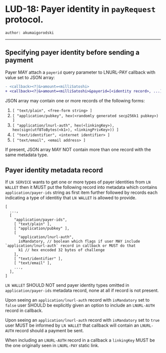 LUD-18: Payer identity in `payRequest` protocol.
================================================

`author: akumaigorodski`

---

## Specifying payer identity before sending a payment

Payer MAY attach a `payerid` query parameter to LNURL-PAY callback with value set to JSON array:

```diff
- <callback><?|&>amount=<milliSatoshi>
+ <callback><?|&>amount=<milliSatoshi>&payerid=[<identity record>, ...]
```

JSON array may contain one or more records of the following forms:

1. `[ "text/plain", <free-form string> ]`
2. `[ "application/pubkey", hex(<randomly generated secp256k1 pubkey>) ]`
3. `[ "application/lnurl-auth", hex(<linkingKey>), hex(sign(utf8ToBytes(<k1>), <linkingPrivKey>)) ]`
4. `[ "text/identifier", <internet identifier> ]`
5. `[ "text/email", <email address> ]`

If present, JSON array MAY NOT contain more than one record with the same metadata type.

## Payer identity metadata record

If `LN SERVICE` wants to get one or more types of payer identities from `LN WALLET` then it MUST put the following record into metadata which contains `application/payer-ids` string as first item further followed by records each indicating a type of identitiy that `LN WALLET` is allowed to provide. 

```
[
  ...,
  [
    "application/payer-ids", 
    [ "text/plain" ],
    [ "application/pubkey" ],
    [ 
      "application/lnurl-auth", 
      isMandatory, // boolean which flags if user MAY include `application/lnurl-auth` record in callback or MUST do that
      k1 // hex encoded 32 bytes of challenge
    ],
    [ "text/identifier" ],
    [ "text/email" ],
    ...,
  ],
]
```

`LN WALLET` SHOULD NOT send payer identity types omitted in `application/payer-ids` metadata record, none at all if record is not present.

Upon seeing an `application/lnurl-auth` record with `isMandatory` set to `false` user SHOULD be explicitly given an option to include an `LNURL-AUTH` record in callback.

Upon seeing an `application/lnurl-auth` record with `isMandatory` set to `true` user MUST be informed by `LN WALLET` that callback will contain an `LNURL-AUTH` record should a payment be sent.

When including an `LNURL-AUTH` record in a callback a `linkingKey` MUST be the one originally seen in `LNURL-PAY` static link.
